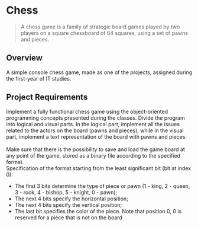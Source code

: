 
# Chess

>A chess game is a family of strategic board games played by two players on a square
chessboard of 64 squares, using a set of pawns and pieces.

## Overview

A simple console chess game, made as one of the projects, assigned during the first-year of IT studies.

## Project Requirements

Implement a fully functional chess game using the object-oriented programming concepts presented during the classes. 
Divide the program into logical and visual parts. 
In the logical part, implement all the issues related to the actors on the board (pawns and pieces), 
while in the visual part, implement a text representation of the board with pawns and pieces.
<br> <br>Make sure that there is the possibility to save and load the game board at any point
of the game, stored as a binary file according to the specified format.
<br>Specification of the format starting from the least significant bit (bit at index 0):
* The first 3 bits determine the type of piece or pawn (1 - king, 2 - queen, 3 - rook,
4 - bishop, 5 - knight, 0 - pawn);
* The next 4 bits specify the horizontal position;
* The next 4 bits specify the vertical position;
* The last bit specifies the color of the piece.
Note that position 0, 0 is reserved for a piece that is not on the board





